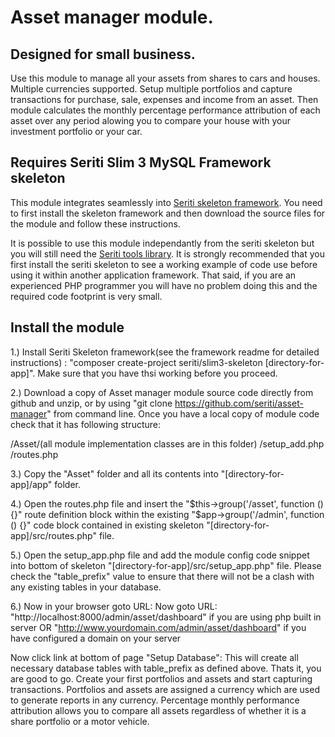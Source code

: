 # Asset manager module. 

## Designed for small business.

Use this module to manage all your assets from shares to cars and houses. Multiple currencies supported.
Setup multiple portfolios and capture transactions for purchase, sale, expenses and income from an asset. 
Then module calculates the monthly percentage performance attribution of each asset over any period
alowing you to compare your house with your investment portfolio or your car. 

## Requires Seriti Slim 3 MySQL Framework skeleton

This module integrates seamlessly into [Seriti skeleton framework](https://github.com/seriti/slim3-skeleton).
You need to first install the skeleton framework and then download the source files for the module and follow these instructions.

It is possible to use this module independantly from the seriti skeleton but you will still need the [Seriti tools library](https://github.com/seriti/tools).
It is strongly recommended that you first install the seriti skeleton to see a working example of code use before using it within another application framework.
That said, if you are an experienced PHP programmer you will have no problem doing this and the required code footprint is very small.  

## Install the module

1.) Install Seriti Skeleton framework(see the framework readme for detailed instructions) : 
    "composer create-project seriti/slim3-skeleton [directory-for-app]". 
    Make sure that you have thsi working before you proceed.

2.) Download a copy of Asset manager module source code directly from github and unzip,
or by using "git clone https://github.com/seriti/asset-manager" from command line.
Once you have a local copy of module code check that it has following structure:

/Asset/(all module implementation classes are in this folder)
/setup_add.php
/routes.php

3.) Copy the "Asset" folder and all its contents into "[directory-for-app]/app" folder.

4.) Open the routes.php file and insert the "$this->group('/asset', function (){}" route definition block
within the existing  "$app->group('/admin', function () {}" code block contained in existing skeleton "[directory-for-app]/src/routes.php" file.

5.) Open the setup_app.php file and  add the module config code snippet into bottom of skeleton "[directory-for-app]/src/setup_app.php" file.
Please check the "table_prefix" value to ensure that there will not be a clash with any existing tables in your database.

6.) Now in your browser goto URL:
Now goto URL:
"http://localhost:8000/admin/asset/dashboard" if you are using php built in server
OR 
"http://www.yourdomain.com/admin/asset/dashboard" if you have configured a domain on your server

Now click link at bottom of page "Setup Database": This will create all necessary database tables with table_prefix as defined above.
Thats it, you are good to go. Create your first portfolios and assets and start capturing transactions. 
Portfolios and assets are assigned a currency which are used to generate reports in any currency. Percentage monthly performance attribution
allows you to compare all assets regardless of whether it is a share portfolio or a motor vehicle.